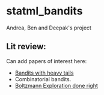 # statml_bandits
Andrea, Ben and Deepak's project


## Lit review:

Can add papers of interest here:

- [Bandits with heavy tails](https://arxiv.org/pdf/1209.1727.pdf)
- Combinatorial bandits.
- [Boltzmann Exploration done right](https://arxiv.org/pdf/1209.1727.pdf)
